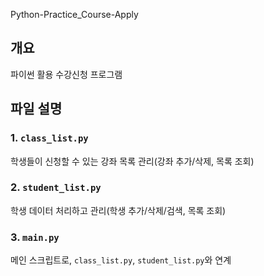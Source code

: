Python-Practice_Course-Apply

## 개요

파이썬 활용 수강신청 프로그램

## 파일 설명

### 1. `class_list.py`
학생들이 신청할 수 있는 강좌 목록 관리(강좌 추가/삭제, 목록 조회)

### 2. `student_list.py`
학생 데이터 처리하고 관리(학생 추가/삭제/검색, 목록 조회)

### 3. `main.py`
메인 스크립트로, `class_list.py`, `student_list.py`와 연계


